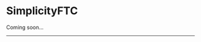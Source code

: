 # **SimplicityFTC**

Coming soon...

<!--This library is still in the works, thus this page is not currently of any interest.-->

<hr>
